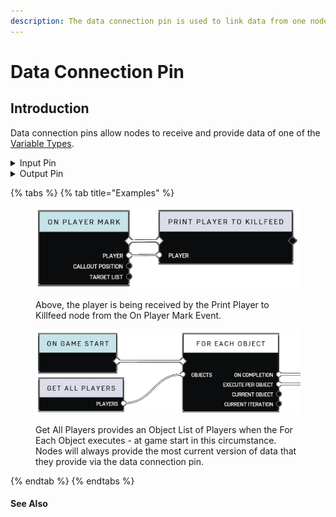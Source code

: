 ```yaml
---
description: The data connection pin is used to link data from one node to another.
---
```


# Data Connection Pin

## Introduction

Data connection pins allow nodes to receive and provide data of one of the [Variable Types](../data-types/).

<details>

<summary>Input Pin</summary>

An input connection pin is used to receive data from another node.\
Some input connection pins do not have a corresponding node or Variable Type, rather - the node accepts input directly via it's Node Properties.

</details>

<details>

<summary>Output Pin</summary>

An output data connection pin, when connected to an input data connection pin on another node, will forward data for a given operation to that node.

May be connected to multiple [Execution ](../node-types/execution-node.md)and [Data ](../node-types/data-node/)nodes, can **not** be shared across [Event ](../node-types/event-node.md)nodes.

</details>

{% tabs %}
{% tab title="Examples" %}


<div>

<figure><img src="../../.gitbook/assets/Untitled.png" alt=""><figcaption><p>Above, the player is being received by the Print Player to Killfeed node from the On Player Mark Event.</p></figcaption></figure>

 

<figure><img src="../../.gitbook/assets/ExecutionPinForEach.png" alt=""><figcaption><p>Get All Players provides an Object List of Players when the For Each Object executes - at game start in this circumstance. Nodes will always provide the most current version of data that they provide via the data connection pin.</p></figcaption></figure>

</div>
{% endtab %}
{% endtabs %}

#### See Also
